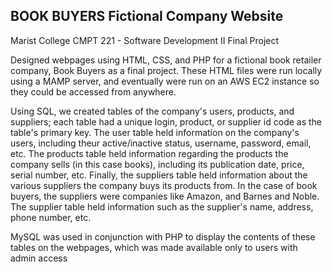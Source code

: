 ## BOOK BUYERS Fictional Company Website 

Marist College CMPT 221 - Software Development II Final Project

Designed webpages using HTML, CSS, and PHP for a fictional book retailer company, Book Buyers as a final project. These HTML files were run locally using
  a MAMP server, and eventually were run on an AWS EC2 instance so they could be accessed from anywhere. 
  
Using SQL, we created tables of the company's users, products, and suppliers; each table had a unique login, product, or supplier id code as the table's primary key.
  The user table held information on the company's users, including theur active/inactive status, username, password, email, etc. The products table held 
  information regarding the products the company sells (in this case books), including its publication date, price, serial number, etc. Finally, the suppliers table
  held information about the various suppliers the company buys its products from. In the case of book buyers, the suppliers were companies like Amazon, and Barnes 
  and Noble. The supplier table held information such as the supplier's name, address, phone number, etc. 
  
MySQL was used in conjunction with PHP to display the contents of these tables on the webpages, which was made available only to users with admin access  
